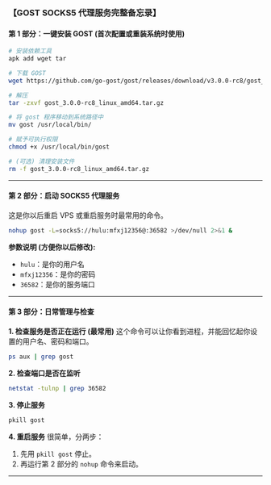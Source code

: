 
### 【GOST SOCKS5 代理服务完整备忘录】

#### 第 1 部分：一键安装 GOST (首次配置或重装系统时使用)

```bash
# 安装依赖工具
apk add wget tar

# 下载 GOST
wget https://github.com/go-gost/gost/releases/download/v3.0.0-rc8/gost_3.0.0-rc8_linux_amd64.tar.gz

# 解压
tar -zxvf gost_3.0.0-rc8_linux_amd64.tar.gz

# 将 gost 程序移动到系统路径中
mv gost /usr/local/bin/

# 赋予可执行权限
chmod +x /usr/local/bin/gost

# (可选) 清理安装文件
rm -f gost_3.0.0-rc8_linux_amd64.tar.gz
```

-----

#### 第 2 部分：启动 SOCKS5 代理服务

这是你以后重启 VPS 或重启服务时最常用的命令。

```bash
nohup gost -L=socks5://hulu:mfxj12356@:36582 >/dev/null 2>&1 &
```

**参数说明 (方便你以后修改):**

  * `hulu`：是你的用户名
  * `mfxj12356`：是你的密码
  * `36582`：是你的服务端口

-----

#### 第 3 部分：日常管理与检查

**1. 检查服务是否正在运行 (最常用)**
这个命令可以让你看到进程，并能回忆起你设置的用户名、密码和端口。

```bash
ps aux | grep gost
```

**2. 检查端口是否在监听**

```bash
netstat -tulnp | grep 36582
```

**3. 停止服务**

```bash
pkill gost
```

**4. 重启服务**
很简单，分两步：

1.  先用 `pkill gost` 停止。
2.  再运行第 2 部分的 `nohup` 命令来启动。

-----

